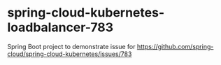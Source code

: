 # spring-cloud-kubernetes-loadbalancer-783

Spring Boot project to demonstrate issue for https://github.com/spring-cloud/spring-cloud-kubernetes/issues/783 
